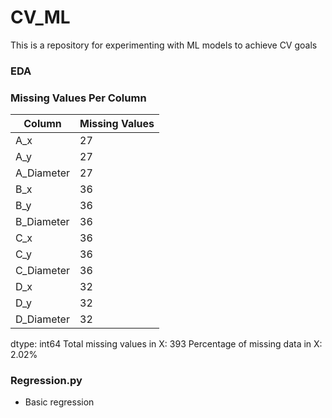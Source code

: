 # CV_ML
This is a repository for experimenting with ML models to achieve CV goals

### EDA

### Missing Values Per Column

| Column        | Missing Values |
|---------------|----------------|
| A_x           | 27             |
| A_y           | 27             |
| A_Diameter    | 27             |
| B_x           | 36             |
| B_y           | 36             |
| B_Diameter    | 36             |
| C_x           | 36             |
| C_y           | 36             |
| C_Diameter    | 36             |
| D_x           | 32             |
| D_y           | 32             |
| D_Diameter    | 32             |

dtype: int64
Total missing values in X: 393
Percentage of missing data in X: 2.02%

### Regression.py
- Basic regression
